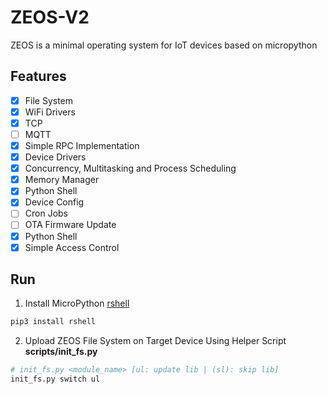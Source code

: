 # ZEOS-V2

ZEOS is a minimal operating system for IoT devices based on micropython

## Features
- [x] File System
- [x] WiFi Drivers
- [x] TCP
- [ ] MQTT
- [x] Simple RPC Implementation
- [x] Device Drivers
- [x] Concurrency, Multitasking and Process Scheduling
- [x] Memory Manager
- [x] Python Shell
- [x] Device Config
- [ ] Cron Jobs
- [ ] OTA Firmware Update
- [x] Python Shell
- [x] Simple Access Control

## Run
1. Install MicroPython [rshell](https://github.com/dhylands/rshell)
```bash
pip3 install rshell
```

2. Upload ZEOS File System on Target Device Using Helper Script **scripts/init_fs.py**
```bash
# init_fs.py <module_name> [ul: update lib | (sl): skip lib]
init_fs.py switch ul
```
